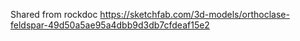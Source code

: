 Shared from rockdoc
https://sketchfab.com/3d-models/orthoclase-feldspar-49d50a5ae95a4dbb9d3db7cfdeaf15e2
